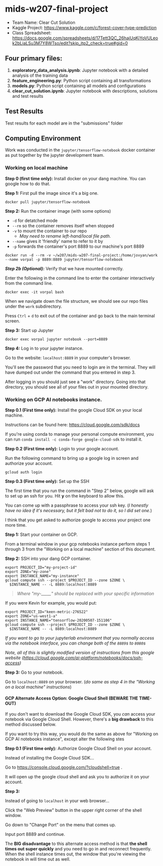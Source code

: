# mids-w207-final-project

- Team Name: Clear Cut Solution 
- Kaggle Project: https://www.kaggle.com/c/forest-cover-type-prediction
- Class Spreadsheet: https://docs.google.com/spreadsheets/d/17Tett3QC_26hajUqKjYoVULeok2bLiaLSu3M7Y8WTso/edit?skip_itp2_check=true#gid=0

## Four primary files:

1. **exploratory_data_analysis.ipynb**: Jupyter notebook with a detailed analysis of the training data
2. **feature_engineering.py**:  Python script containing all transformations 
3. **models.py**: Python script containing all models and configurations 
4. **clear_cut_solution.ipynb**:  Jupyter notebook with descriptions, solutions and test results


## Test Results

Test results for each model are in the "submissions" folder
  
## Computing Environment
  
Work was conducted in the `jupyter/tensorflow-notebook` docker container as put together by the jupyter development team.

### Working on local machine

**Step 0 (first time only):** Install docker on your dang machine. You can google how to do that.

**Step 1:** First pull the image since it's a big one.

``` shell
docker pull jupyter/tensorflow-notebook
```

**Step 2:** Run the container image (with some options)

* `-d` for detatched mode
* `--rm` so the container removes itself when stopped
* `-v` to mount the container to our repo
  * *May need to rename left-hand/local file path.*
* `--name` gives it 'friendly' name to refer to it by
* `-p` forwards the container's port 8889 to our machine's port 8889

``` shell
docker run -d --rm -v ~/w207/mids-w207-final-project:/home/jovyan/work --name vorpal -p 8889:8889 jupyter/tensorflow-notebook
```

***Step 2b (Optional):*** Verify that we have mounted correctly. 

Enter the following in the command line to enter the container interactively from the command line.

``` shell
docker exec -it vorpal bash
```

When we navigate down the file structure, we should see our repo files under the `work` subdirectory.

Press `Ctrl` + `d` to exit out of the container and go back to the main terminal screen.

**Step 3:** Start up Jupyter

``` shell
docker exec vorpal jupyter notebook --port=8889
```

**Step 4:** Log in to your jupyter instance.

Go to the website: `localhost:8889` in your computer's browser. 

You'll see the password that you need to login are in the terminal. They will have dumped out under the command that you entered in step 3.

After logging in you should just see a "work" directory. Going into that directory, you should see all of your files out in your mounted directory.

### Working on GCP AI notebooks instance.

**Step 0.1 (First time only):** Install the google Cloud SDK on your local machine.

Instructions can be found here: https://cloud.google.com/sdk/docs

If you're using conda to manage your personal compute environment, you can run `conda install -c conda-forge google-cloud-sdk` to install it.

**Step 0.2 (First time only):** Login to your google account.

Run the following command to bring up a google log in screen and authorize your account.

``` shell
gcloud auth login
```

**Step 0.3 (First time only):** Set up the SSH

The first time that you run the command in "Step 2" below, google will ask to set up an ssh for you. Hit **y** on the keyboard to allow this. 

You can come up with a passphrase to access your ssh key. (*I honestly have no idea if it's necessary, but it felt bad not to do it, so I did set one.*)

I think that you get asked to authorize google to access your project one more time. 

**Step 1:** Start your container on GCP.

From a terminal window in your gcp notebooks instance perform steps 1 through 3 from the "Working on a local machine" section of this document.

**Step 2:** SSH into your dang GCP container.

``` shell
export PROJECT_ID="my-project-id"
export ZONE="my-zone"
export INSTANCE_NAME="my-instance"
gcloud compute ssh --project $PROJECT_ID --zone $ZONE \
  $INSTANCE_NAME -- -L 8889:localhost:8889
``` 

> *Where "my-_____" should be replaced with your specific information*

If you were Kevin for example, you would put:

``` shell
export PROJECT_ID="keen-metric-276522"
export ZONE="us-west1-a"
export INSTANCE_NAME="tensorflow-20200507-151106"
gcloud compute ssh --project $PROJECT_ID --zone $ZONE \
  $INSTANCE_NAME -- -L 8889:localhost:8889
```

*If you want to go to your jupyterlab environment that you normally access via the notebook interface, you can change both of the `8889`s to `8080`s*

*Note, all of this is slightly modified version of instructions from this google website (https://cloud.google.com/ai-platform/notebooks/docs/ssh-access)*

**Step 3:** Go to your notebook.

Go to `localhost:8889` on your browser. (*do same as step 4 in the "Working on a local machine" instructions*)

#### GCP Alternate Access Option: Google Cloud Shell (BEWARE THE TIME-OUT)

If you don't want to download the Google Cloud SDK, you *can* access your notebook via Google Cloud Shell. However, there's a **big drawback** to this method discussed below.

If you want to try this way, you would do the same as above for "Working on GCP AI notebooks instance", except alter the following stes

**Step 0.1 (First time only):** Authorize Google Cloud Shell on your account. 

Instead of installing the Google Cloud SDK...

Go to https://console.cloud.google.com/?cloudshell=true . 

It will open up the google cloud shell and ask you to authorize it on your account.

**Step 3:** 

Instead of going to `localhost` in your web browser...

Click the "Web Preview" button in the upper right corner of the shell window. 

Go down to "Change Port" on the menu that comes up.

Input port 8889 and continue.


The **BIG disadvantage** to this alternate access method is that **the shell times out super quickly** and you need to go in and reconnect frequently. When the shell instance times out, the window that you're viewing the notebook in will time out as well.